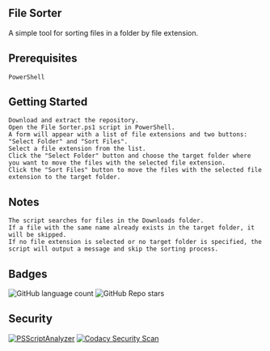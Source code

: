 
## File Sorter
A simple tool for sorting files in a folder by file extension.

## Prerequisites
    PowerShell

## Getting Started
    Download and extract the repository.
    Open the File Sorter.ps1 script in PowerShell.
    A form will appear with a list of file extensions and two buttons: "Select Folder" and "Sort Files".
    Select a file extension from the list.
    Click the "Select Folder" button and choose the target folder where you want to move the files with the selected file extension.
    Click the "Sort Files" button to move the files with the selected file extension to the target folder.

## Notes
    The script searches for files in the Downloads folder.
    If a file with the same name already exists in the target folder, it will be skipped.
    If no file extension is selected or no target folder is specified, the script will output a message and skip the sorting process.


## Badges
![GitHub language count](https://img.shields.io/github/languages/count/Duncan1106/WindowsStatsLogger?color=lime&label=languages&logo=gray)
![GitHub Repo stars](https://img.shields.io/github/stars/Duncan1106/DownloadsSort?style=plastic)

## Security

[![PSScriptAnalyzer](https://github.com/Duncan1106/DownloadsSort/actions/workflows/powershell.yml/badge.svg)](https://github.com/Duncan1106/DownloadsSort/actions/workflows/powershell.yml)
[![Codacy Security Scan](https://github.com/Duncan1106/DownloadsSort/actions/workflows/codacy.yml/badge.svg)](https://github.com/Duncan1106/DownloadsSort/actions/workflows/codacy.yml)
